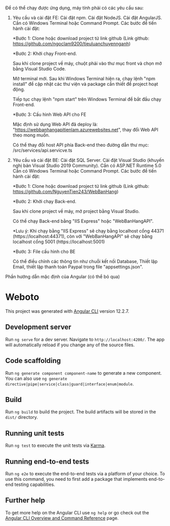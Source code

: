 Để có thể chạy được ứng dụng, máy tính phải có các yêu cầu sau:

1. Yêu cầu và cài đặt FE: 
	Cài đặt npm.
	Cài đặt NodeJS.
	Cài đặt AngularJS.
	Cần có Windows Terminal hoặc Command Prompt.
	Các bước để tiến hành cài đặt:

	*Bước 1: Clone hoặc download project từ link github (Link github: https://github.com/ngoclam9200/tieuluanchuyennganh)

	*Bước 2: Khởi chạy Front-end.

	Sau khi clone project về máy, chuột phải vào thư mục front và chọn mở bằng Visual Studio Code.

	Mở terminal mới. Sau khi Windows Terminal hiện ra, chạy lệnh "npm install" để cập nhật các thư viện và package cần thiết để project hoạt động.

	Tiếp tục chạy lệnh "npm start" trên Windows Terminal để bắt đầu chạy Front-end.
 
	*Bước 3: Cấu hình Web API cho FE

	Mặc định sử dụng Web API đã deploy là: "https://webbanhangapitienlam.azurewebsites.net", thay đổi Web API theo mong muốn.

	Có thể thay đổi host API phía Back-end theo đường dẫn thư mục: /src/services/api.servicve.ts

2. Yêu cầu và cài đặt BE:
	Cài đặt SQL Server.
	Cài đặt Visual Studio (khuyến nghị bản Visual Studio 2019 Community).
	Cần có ASP.NET Runtime 5.0
	Cần có Windows Terminal hoặc Command Prompt.
	Các bước để tiến hành cài đặt:

	*Bước 1: Clone hoặc download project từ link github (Link github: https://github.com/NguyenTien243/WebBanHang)

	*Bước 2: Khởi chạy Back-end.

	Sau khi clone project về máy, mở project bằng Visual Studio.

	Có thể chạy Back-end bằng "IIS Express" hoặc "WebBanHangAPI".

	*Lưu ý: Khi chạy bằng "IIS Express" sẽ chạy bằng localhost cổng 44371 (https://localhost:44371), 
		còn với "WebBanHangAPI" sẽ chạy bằng localhost cổng 5001 (https://localhost:5001) 
 
	*Bước 3: File cấu hình cho BE

	Có thể điều chỉnh các thông tin như chuỗi kết nối Database, Thiết lập Email, thiết lập thanh toán Paypal trong file "appsettings.json".



Phần hướng dẫn mặc định của Angular (có thể bỏ qua)
# Weboto

This project was generated with [Angular CLI](https://github.com/angular/angular-cli) version 12.2.7.

## Development server

Run `ng serve` for a dev server. Navigate to `http://localhost:4200/`. The app will automatically reload if you change any of the source files.

## Code scaffolding

Run `ng generate component component-name` to generate a new component. You can also use `ng generate directive|pipe|service|class|guard|interface|enum|module`.

## Build

Run `ng build` to build the project. The build artifacts will be stored in the `dist/` directory.

## Running unit tests

Run `ng test` to execute the unit tests via [Karma](https://karma-runner.github.io).

## Running end-to-end tests

Run `ng e2e` to execute the end-to-end tests via a platform of your choice. To use this command, you need to first add a package that implements end-to-end testing capabilities.

## Further help

To get more help on the Angular CLI use `ng help` or go check out the [Angular CLI Overview and Command Reference](https://angular.io/cli) page.
